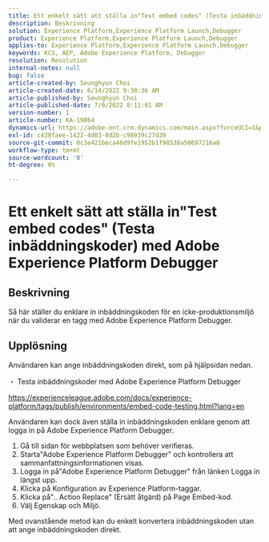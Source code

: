 ```yaml
---
title: Ett enkelt sätt att ställa in"Test embed codes" (Testa inbäddningskoder) med Adobe Experience Platform Debugger
description: Beskrivning
solution: Experience Platform,Experience Platform Launch,Debugger
product: Experience Platform,Experience Platform Launch,Debugger
applies-to: Experience Platform,Experience Platform Launch,Debugger
keywords: KCS, AEP, Adobe Experience Platform, Debugger
resolution: Resolution
internal-notes: null
bug: false
article-created-by: Seunghyun Choi
article-created-date: 6/14/2022 9:38:36 AM
article-published-by: Seunghyun Choi
article-published-date: 7/6/2022 8:11:01 AM
version-number: 1
article-number: KA-19864
dynamics-url: https://adobe-ent.crm.dynamics.com/main.aspx?forceUCI=1&pagetype=entityrecord&etn=knowledgearticle&id=5741b3bf-c5eb-ec11-bb3d-000d3a5c4292
exl-id: c438faee-1422-4d03-8d2b-c98939c27d39
source-git-commit: 0c3e421beca46d9fe1952b1f98538a50697216a0
workflow-type: tm+mt
source-wordcount: '0'
ht-degree: 0%

---
```


# Ett enkelt sätt att ställa in&quot;Test embed codes&quot; (Testa inbäddningskoder) med Adobe Experience Platform Debugger

## Beskrivning

Så här ställer du enklare in inbäddningskoden för en icke-produktionsmiljö när du validerar en tagg med Adobe Experience Platform Debugger. 

## Upplösning


Användaren kan ange inbäddningskoden direkt, som på hjälpsidan nedan.

・ Testa inbäddningskoder med Adobe Experience Platform Debugger

https://experienceleague.adobe.com/docs/experience-platform/tags/publish/environments/embed-code-testing.html?lang=en

Användaren kan dock även ställa in inbäddningskoden enklare genom att logga in på Adobe Experience Platform Debugger.

1. Gå till sidan för webbplatsen som behöver verifieras.
2. Starta&quot;Adobe Experience Platform Debugger&quot; och kontrollera att sammanfattningsinformationen visas.
3. Logga in på&quot;Adobe Experience Platform Debugger&quot; från länken Logga in längst upp.
4. Klicka på Konfiguration av Experience Platform-taggar.
5. Klicka på&quot;.. Action Replace&quot; (Ersätt åtgärd) på Page Embed-kod.
6. Välj Egenskap och Miljö.

Med ovanstående metod kan du enkelt konvertera inbäddningskoden utan att ange inbäddningskoden direkt.
